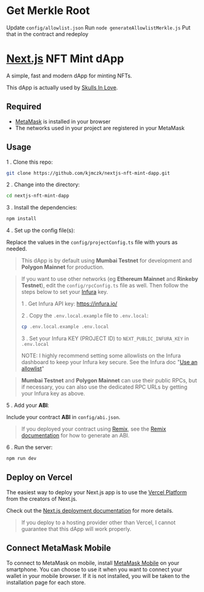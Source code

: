 # Get Merkle Root
Update `config/allowlist.json`
Run `node generateAllowlistMerkle.js`
Put that in the contract and redeploy

# [Next.js](https://nextjs.org/) NFT Mint dApp

A simple, fast and modern dApp for minting NFTs.

This dApp is actually used by [Skulls In Love](https://www.skullsin.love/).

## Required

- [MetaMask](https://metamask.io/) is installed in your browser
- The networks used in your project are registered in your MetaMask

## Usage

1 . Clone this repo:

```sh
git clone https://github.com/kjmczk/nextjs-nft-mint-dapp.git
```

2 . Change into the directory:

```sh
cd nextjs-nft-mint-dapp
```

3 . Install the dependencies:

```sh
npm install
```

4 . Set up the config file(s):

Replace the values in the `config/projectConfig.ts` file with yours as needed.

> This dApp is by default using **Mumbai Testnet** for development and **Polygon Mainnet** for production.

> If you want to use other networks (eg **Ethereum Mainnet** and **Rinkeby Testnet**), edit the `config/rpcConfig.ts` file as well. Then follow the steps below to set your [Infura](https://infura.io/) key.
> 
> 1 . Get Infura API key: https://infura.io/
> 
> 2 . Copy the `.env.local.example` file to `.env.local`:
> 
> ```sh
> cp .env.local.example .env.local
> ```
> 
> 3 . Set your Infura KEY (PROJECT ID) to `NEXT_PUBLIC_INFURA_KEY` in `.env.local`
> 
> NOTE: I highly recommend setting some allowlists on the Infura dashboard to keep your Infura key secure. See the Infura doc "[Use an allowlist](https://docs.infura.io/infura/networks/ethereum/how-to/secure-a-project/use-an-allowlist)"

> **Mumbai Testnet** and **Polygon Mainnet** can use their public RPCs, but if necessary, you can also use the dedicated RPC URLs by getting your Infura key as above.

5 . Add your **ABI**:

Include your contract **ABI** in `config/abi.json`.

> If you deployed your contract using [Remix](https://remix.ethereum.org/), see the [Remix documentation](https://remix-ide.readthedocs.io/en/latest/run.html) for how to generate an ABI.

6 . Run the server:

```sh
npm run dev
```

## Deploy on Vercel

The easiest way to deploy your Next.js app is to use the [Vercel Platform](https://vercel.com/new?utm_medium=default-template&filter=next.js&utm_source=create-next-app&utm_campaign=create-next-app-readme) from the creators of Next.js.

Check out the [Next.js deployment documentation](https://nextjs.org/docs/deployment) for more details.

> If you deploy to a hosting provider other than Vercel, I cannot guarantee that this dApp will work properly.

## Connect MetaMask Mobile

To connect to MetaMask on mobile, install [MetaMask Mobile](https://metamask.io/download/) on your smartphone. You can choose to use it when you want to connect your wallet in your mobile browser. If it is not installed, you will be taken to the installation page for each store.
